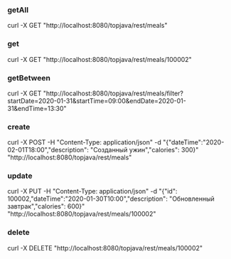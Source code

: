 ### getAll

curl -X GET "http://localhost:8080/topjava/rest/meals"

### get

curl -X GET "http://localhost:8080/topjava/rest/meals/100002"

### getBetween

curl -X
GET "http://localhost:8080/topjava/rest/meals/filter?startDate=2020-01-31&startTime=09:00&endDate=2020-01-31&endTime=13:30"

### create

curl -X POST -H "Content-Type: application/json" -d "{\"dateTime\":\"2020-02-01T18:00\",\"description\": \"Созданный
ужин\",\"calories\": 300}" "http://localhost:8080/topjava/rest/meals"

### update

curl -X PUT -H "Content-Type: application/json" -d "{\"id\": 100002,\"dateTime\":\"2020-01-30T10:00\",\"description\":
\"Обновленный завтрак\",\"calories\": 600}" "http://localhost:8080/topjava/rest/meals/100002"

### delete

curl -X DELETE "http://localhost:8080/topjava/rest/meals/100002"
